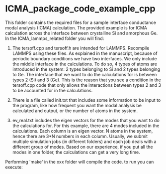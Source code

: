# ICMA_package_code_example_cpp


This folder contains the required files for a sample interface conductance modal analysis (ICMA) calculation. The provided example is for ICMA calculation across the interface between crystalline Si and amorphous Ge. In the ICMA_lammps_related folder you will find:

1) The tersoff.cpp and tersoff.h are intended for LAMMPS. Recompile LAMMPS using these files. As explained in the manuscript, because of periodic boundary conditions we have two interfaces. We only include the middle interface in the calculations. To do so, 4 types of atoms are introduced in the system: 2 types belonging to Si and 2 types belonging to Ge. The interface that we want to do the calculations for is between types 2 (Si) and 3 (Ge). This is the reason that you see a condition in the tersoff.cpp code that only allows the interactions between types 2 and 3 to be accounted for in the calculations.

2) There is a file called init.txt that includes some information to be input to the program, like how frequent you want the modal analysis be calculated and output, or the number of atoms in the system.

3) ev_real.txt includes the eigen vectors for the modes that you want to do the calculations for. For this example, there are 4 modes included in the calculations. Each column is an eigen vector. N atoms in the system, hence there are 3*N numbers in each column. Usually, we submit multiple simulation jobs (in different folders) and each job deals with a different group of modes. Based on our experience, if you put all the modes in one folder, the calculations can get a very long time.

Performing
'make'
in the xxx folder will compile the code. to run you can execute:

